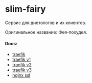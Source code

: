 # slim-fairy

Сервис для диетологов и их клиентов.

Оригинальное название: Фея-похудея.

#### Docs:
- [traefik](https://www.digitalocean.com/community/tutorials/how-to-use-traefik-v2-as-a-reverse-proxy-for-docker-containers-on-ubuntu-20-04)
- [traefik v1](https://blog.unixhost.pro/ru/2022/07/traefik-2-ustanovka-nastrojka-primery/)
- [traefik v2](https://doc.traefik.io/traefik/user-guides/docker-compose/acme-tls/)
- [traefik v3](https://tx0.ru/ru/notes/docker-compose/traefik-docker-compose-ssl-let-s-encrypt)
- [nginx ssl](https://www.digitalocean.com/community/tutorials/how-to-secure-nginx-with-let-s-encrypt-on-ubuntu-22-04)

